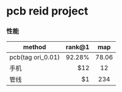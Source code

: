 
# pcb reid project 


### 性能

| method        | rank@1   |  map  |
| --------   | -----:  | :----:  |
| pcb(tag ori_0.01)     | 92.28% |   78.06     |
| 手机        |   \$12   |   12   |
| 管线        |    \$1    |  234  |
